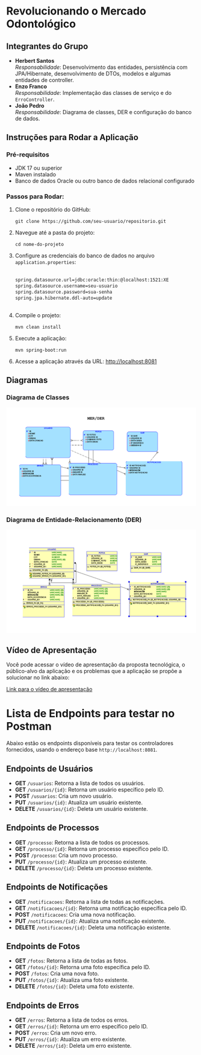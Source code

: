 <h1>Revolucionando o Mercado Odontológico</h1>

<h2>Integrantes do Grupo</h2>
<ul>
  <li><strong>Herbert Santos</strong><br>
    <em>Responsabilidade</em>: Desenvolvimento das entidades, persistência com JPA/Hibernate, desenvolvimento de DTOs, modelos e algumas entidades de controller.
  </li>
  <li><strong>Enzo Franco</strong><br>
    <em>Responsabilidade</em>: Implementação das classes de serviço e do <code>ErroController</code>.
  </li>
  <li><strong>João Pedro</strong><br>
    <em>Responsabilidade</em>: Diagrama de classes, DER e configuração do banco de dados.
  </li>
</ul>

<h2>Instruções para Rodar a Aplicação</h2>
<h3>Pré-requisitos</h3>
<ul>
  <li>JDK 17 ou superior</li>
  <li>Maven instalado</li>
  <li>Banco de dados Oracle ou outro banco de dados relacional configurado</li>
</ul>

<h3>Passos para Rodar:</h3>
<ol>
  <li>Clone o repositório do GitHub:
    <pre><code>git clone https://github.com/seu-usuario/repositorio.git</code></pre>
  </li>
  <li>Navegue até a pasta do projeto:
    <pre><code>cd nome-do-projeto</code></pre>
  </li>
  <li>Configure as credenciais do banco de dados no arquivo <code>application.properties</code>:
    <pre><code>
spring.datasource.url=jdbc:oracle:thin:@localhost:1521:XE
spring.datasource.username=seu-usuario
spring.datasource.password=sua-senha
spring.jpa.hibernate.ddl-auto=update
    </code></pre>
  </li>
  <li>Compile o projeto:
    <pre><code>mvn clean install</code></pre>
  </li>
  <li>Execute a aplicação:
    <pre><code>mvn spring-boot:run</code></pre>
  </li>
  <li>Acesse a aplicação através da URL:
    <a href="http://localhost:8081">http://localhost:8081</a>
  </li>
</ol>

<h2>Diagramas</h2>
<h3>Diagrama de Classes</h3>
<img src="mer.png" alt="Diagrama de Classes">

<h3>Diagrama de Entidade-Relacionamento (DER)</h3>
<img src="der.png" alt="Diagrama de Entidade-Relacionamento (DER)">

<h2>Vídeo de Apresentação</h2>
<p>Você pode acessar o vídeo de apresentação da proposta tecnológica, o público-alvo da aplicação e os problemas que a aplicação se propõe a solucionar no link abaixo:</p>
<a href="https://youtu.be/Xg01iNC5zSs?si=pBmGElipfNv43P2c">Link para o vídeo de apresentação</a>

# Lista de Endpoints para testar no Postman

Abaixo estão os endpoints disponíveis para testar os controladores fornecidos, usando o endereço base `http://localhost:8081`.

## Endpoints de Usuários
- **GET** `/usuarios`: Retorna a lista de todos os usuários.
- **GET** `/usuarios/{id}`: Retorna um usuário específico pelo ID.
- **POST** `/usuarios`: Cria um novo usuário.
- **PUT** `/usuarios/{id}`: Atualiza um usuário existente.
- **DELETE** `/usuarios/{id}`: Deleta um usuário existente.

## Endpoints de Processos
- **GET** `/processo`: Retorna a lista de todos os processos.
- **GET** `/processo/{id}`: Retorna um processo específico pelo ID.
- **POST** `/processo`: Cria um novo processo.
- **PUT** `/processo/{id}`: Atualiza um processo existente.
- **DELETE** `/processo/{id}`: Deleta um processo existente.

## Endpoints de Notificações
- **GET** `/notificacoes`: Retorna a lista de todas as notificações.
- **GET** `/notificacoes/{id}`: Retorna uma notificação específica pelo ID.
- **POST** `/notificacoes`: Cria uma nova notificação.
- **PUT** `/notificacoes/{id}`: Atualiza uma notificação existente.
- **DELETE** `/notificacoes/{id}`: Deleta uma notificação existente.

## Endpoints de Fotos
- **GET** `/fotos`: Retorna a lista de todas as fotos.
- **GET** `/fotos/{id}`: Retorna uma foto específica pelo ID.
- **POST** `/fotos`: Cria uma nova foto.
- **PUT** `/fotos/{id}`: Atualiza uma foto existente.
- **DELETE** `/fotos/{id}`: Deleta uma foto existente.

## Endpoints de Erros
- **GET** `/erros`: Retorna a lista de todos os erros.
- **GET** `/erros/{id}`: Retorna um erro específico pelo ID.
- **POST** `/erros`: Cria um novo erro.
- **PUT** `/erros/{id}`: Atualiza um erro existente.
- **DELETE** `/erros/{id}`: Deleta um erro existente.


